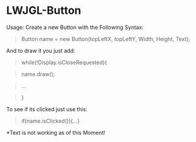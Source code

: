 LWJGL-Button
============

Usage:
Create a new Button with the Following Syntax:
>Button name = new Button(topLeftX, topLeftY, Width, Height, Text);

And to draw it you just add:

>while(!Display.isCloseRequested){

>name.draw();

>...

>}

To see if its clicked just use this:

>if(name.isClicked()){...}


*Text is not working as of this Moment!
